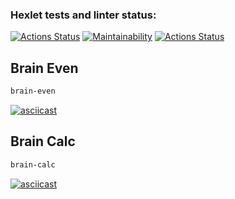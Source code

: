 ### Hexlet tests and linter status:
[![Actions Status](https://github.com/tlenkie/frontend-project-lvl1/workflows/hexlet-check/badge.svg)](https://github.com/tlenkie/frontend-project-lvl1/actions)
[![Maintainability](https://api.codeclimate.com/v1/badges/a99a88d28ad37a79dbf6/maintainability)](https://codeclimate.com/github/codeclimate/codeclimate/maintainability)
[![Actions Status](https://github.com/tlenkie/frontend-project-lvl1/workflows/linter-check/badge.svg)](https://github.com/tlenkie/frontend-project-lvl1/actions)

## Brain Even
```bash
brain-even
```
[![asciicast](https://asciinema.org/a/AARh6oxjeDzvakdc0PjcdyDrA.svg)](https://asciinema.org/a/AARh6oxjeDzvakdc0PjcdyDrA)

## Brain Calc
```bash
brain-calc
```
[![asciicast](https://asciinema.org/a/X8UzZwvfM4GWxszycTE4PQayg.svg)](https://asciinema.org/a/X8UzZwvfM4GWxszycTE4PQayg)